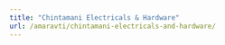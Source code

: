 ```yaml
---
title: "Chintamani Electricals & Hardware"
url: /amaravti/chintamani-electricals-and-hardware/
---
```

